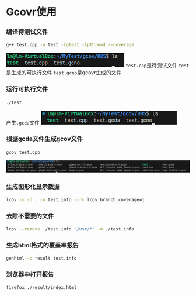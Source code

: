 # Gcovr使用

### 编译待测试文件
```sh
g++ test.cpp -o test -lgtest -lpthread --coverage 
```

![Alt text](image.png)
`test.cpp`是待测试文件
`test`是生成的可执行文件
`test.gcno`是gcovr生成的文件

### 运行可执行文件
```sh
./test
```
产生`.gcda`文件
![Alt text](image-1.png)

### 根据gcda文件生成gcov文件
```sh
gcov test.cpp
```
![Alt text](image-2.png)

### 生成图形化显示数据
```sh
lcov -c -d . -o test.info --rc lcov_branch_coverage=1
```

### 去除不需要的文件
```sh
lcov --remove ./test.info '/usr/*' -o ./test.info
```

### 生成html格式的覆盖率报告
```sh
genhtml -o result test.info
```

### 浏览器中打开报告
```sh
firefox ./result/index.html
```
